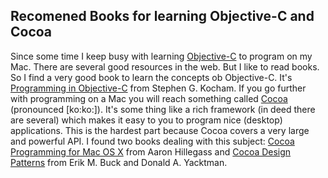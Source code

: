 ## Recomened Books for learning Objective-C and Cocoa

Since some time I keep busy with learning [Objective-C][1] to program on my Mac. There are several good resources in the web. But I like to read books. So I find a very good book to learn the concepts ob Objective-C. It's [Programming in Objective-C][2] from Stephen G. Kocham. If you go further with programming on a Mac you will reach something called [Cocoa][3] (pronounced [ko:ko:]). It's some thing like a rich framework (in deed there are several) which makes it easy to you to program nice (desktop) applications. This is the hardest part because Cocoa covers a very large and powerful API. I found two books dealing with this subject: [Cocoa Programming for Mac OS X][4] from Aaron Hillegass and [Cocoa Design Patterns][5] from Erik M. Buck and Donald A. Yacktman.

[1]: http://en.wikipedia.org/wiki/Objective-c
[2]: http://www.amazon.de/Programming-Objective-C-2-0-Developers-Library/dp/0321566157/ref=sr_1_fkmr1_1?ie=UTF8&qid=1269101408&sr=8-1-fkmr1
[3]: http://en.wikipedia.org/wiki/Cocoa_(API)
[4]: http://www.amazon.de/Cocoa-Programming-Mac-OS-X/dp/0321503619/ref=sr_1_1?ie=UTF8&s=books-intl-de&qid=1269101808&sr=8-1
[5]: http://www.amazon.de/Cocoa-Design-Patterns-Developers-Library/dp/0321535022/ref=sr_1_1?ie=UTF8&s=books-intl-de&qid=1269101773&sr=8-1